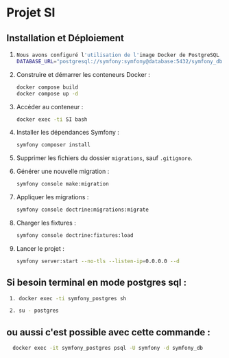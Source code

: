 # Projet SI

## Installation et Déploiement

1.  ```bash
    Nous avons configuré l'utilisation de l'image Docker de PostgreSQL dans le fichier docker-compose.yml et éventuellement dans le Dockerfile, puis nous avons ajouté cette ligne dans le fichier .env pour définir la connexion à la base de données :
    DATABASE_URL="postgresql://symfony:symfony@database:5432/symfony_db?serverVersion=15&charset=utf8"
    ```  
2. Construire et démarrer les conteneurs Docker :
   ```bash
   docker compose build
   docker compose up -d
   ```

3. Accéder au conteneur :
   ```bash
   docker exec -ti SI bash
   ```

4. Installer les dépendances Symfony :
   ```bash
   symfony composer install
   ```

5. Supprimer les fichiers du dossier `migrations`, sauf `.gitignore`.

6. Générer une nouvelle migration :
   ```bash
   symfony console make:migration
   ```

7. Appliquer les migrations :
   ```bash
   symfony console doctrine:migrations:migrate
   ```
8. Charger les fixtures :
   ```bash
   symfony console doctrine:fixtures:load
   ```
9. Lancer le projet :
   ```bash
   symfony server:start --no-tls --listen-ip=0.0.0.0 --d
   ```
## Si besoin terminal en mode postgres sql :
```bash
 1. docker exec -ti symfony_postgres sh
```  
```bash
 2. su - postgres 
 ```  
 ## ou aussi c'est possible avec cette commande :
```bash
  docker exec -it symfony_postgres psql -U symfony -d symfony_db
```